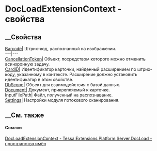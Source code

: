 # DocLoadExtensionContext - свойства
##  __Свойства
[Barcode](P_Tessa_Extensions_Platform_Server_DocLoad_DocLoadExtensionContext_Barcode.htm)|
Штрих-код, распознанный на изображении.  
---|---  
[CancellationToken](P_Tessa_Extensions_Platform_Server_DocLoad_DocLoadExtensionContext_CancellationToken.htm)|
Объект, посредством которого можно отменить асинхронную задачу.  
[CardID](P_Tessa_Extensions_Platform_Server_DocLoad_DocLoadExtensionContext_CardID.htm)|
Идентификатор карточки, найденный расширением по штрих-коду, указанному в
контексте. Расширение должно установить идентификатор в этом свойстве.  
[DbScope](P_Tessa_Extensions_Platform_Server_DocLoad_DocLoadExtensionContext_DbScope.htm)|
Объект для взаимодействия с базой данных.  
[Document](P_Tessa_Extensions_Platform_Server_DocLoad_DocLoadExtensionContext_Document.htm)|
Документ, прикрепляемый к карточке.  
[InputFilePath](P_Tessa_Extensions_Platform_Server_DocLoad_DocLoadExtensionContext_InputFilePath.htm)|
Файл, полученный на распознавание.  
[Settings](P_Tessa_Extensions_Platform_Server_DocLoad_DocLoadExtensionContext_Settings.htm)|
Настройки модуля потокового сканирования.  
##  __См. также
#### Ссылки
[DocLoadExtensionContext -
](T_Tessa_Extensions_Platform_Server_DocLoad_DocLoadExtensionContext.htm)
[Tessa.Extensions.Platform.Server.DocLoad - пространство
имён](N_Tessa_Extensions_Platform_Server_DocLoad.htm)
